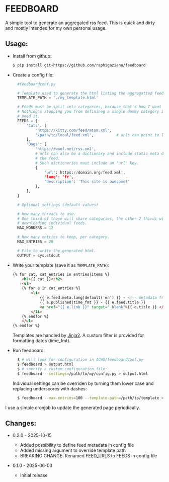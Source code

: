 FEEDBOARD
=========

A simple tool to generate an aggregated rss feed. This is quick and dirty
and mostly intended for my own personal usage.

Usage:
------

- Install from github:
  ```bash
  $ pip install git+https://github.com/raphigaziano/feedboard
  ```

- Create a config file:

  ```python
    #feedboardconf.py

    # Template used to generate the html listing the aggregatted feeds
    TEMPLATE_PATH = './my_template.html'

    # Feeds must be split into categories, because that's how I want it for now.
    # Nothing's stopping you from definineg a single dummy category if you don't
    # need it.
    FEEDS = {
        'Cats': [
            'https://kitty.com/feed/atom.xml',
            '/path/to/local/feed.xml',          # urls can point to local files
        ],
        'Dogs': [
            'https://woof.net/rss.xml',
            # urls can also be a dictionary and include static meta data about
            # the feed.
            # Such dictionaries must include an 'url' key.
            {
                'url': https://domain.org/feed.xml',
                'lang': 'fr',
                'description': 'This site is awesome!'
            },
        ],
    }

    # Optional settings (default values)

    # How many threads to use.
    # One third of those will share categories, the other 2 thirds will handle
    # downloading individual feeds.
    MAX_WORKERS = 12

    # How many entries to keep, per category.
    MAX_ENTRIES = 20

    # File to write the generated html.
    OUTPUT = sys.stdout
  ```

- Write your template (save it as `TEMPLATE_PATH`):

  ```html
  {% for cat, cat_entries in entries|items %}
      <h2>{{ cat }}</h2>
      <ul>
      {% for e in cat_entries %}
          <li>
              {{ e.feed.meta.lang|default('en') }} - <!-- metadata from the config file -->
              {{ e.published|time_fmt }} - {{ e.feed.title }}
              <a href="{{ e.link }}" target="_blank">{{ e.title }} </a>
          </li>
      {% endfor %}
      </ul>
  {% endfor %}
  ```
  Templates are handled by [Jinja2](https://jinja.palletsprojects.com/en/stable/).
  A custom filter is provided for formatting dates (time_fmt).

- Run feedboard:

  ```bash
    $ # will look for configuration in $CWD/feedboardconf.py
    $ feedboard > output.html
    $ # specify a custom configuration file:
    $ feedboard --settings=/path/to/my/config.py > output.html
  ```

  Individual settings can be overriden by turning them lower case and replacing
  underscores with dashes:

  ```bash
    $ feedboard --max-entries=100 --template-path=/path/to/template > output.html
  ```

I use a simple cronjob to update the generated page periodically.

Changes:
--------

- 0.2.0 - 2025-10-15
  - Added possibility to define feed metadata in config file
  - Added missing argument to override template path
  - BREAKING CHANGE: Renamed FEED_URLS to FEEDS in config file

- 0.1.0 - 2025-06-03
  - Initial release
